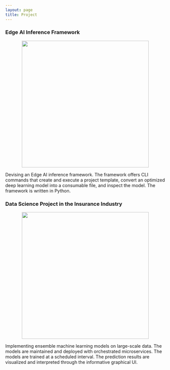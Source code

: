 ```yaml
---
layout: page
title: Project 
---
```



### Edge AI Inference Framework

<div align="center">

<img src="{{site.baseurl}}public/edge-ai.gif" width=400 style="float:right margin-left=10cm">

</div>

Devising an Edge AI inference framework. The framework offers CLI commands that create and execute a project template, convert an optimized deep learning model into a consumable file, and inspect the model. The framework is written in Python.


### Data Science Project in the Insurance Industry

<div align="center">

<img src="{{site.baseurl}}public/data-science.png" width=400 style="float:right margin-left=10cm">

</div>

Implementing ensemble machine learning models on large-scale data. The models are maintained and deployed with orchestrated microservices. The models are trained at a scheduled interval. The prediction results are visualized and interpreted through the informative graphical UI.
